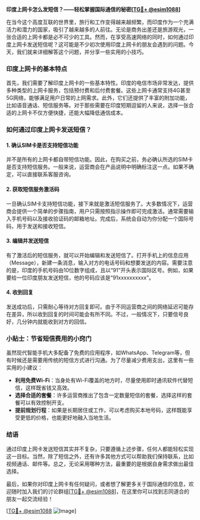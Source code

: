 **印度上网卡怎么发短信？——轻松掌握国际通信的秘密[[TG💪+ @esim1088](https://t.me/s/esim1088)]**

在当今这个高度互联的世界里，旅行和工作变得越来越频繁，而印度作为一个充满活力和潜力的国家，吸引了越来越多的人前往。无论是商务出差还是旅游观光，一张合适的上网卡都是必不可少的工具。然而，在享受高速网络的同时，如何通过印度上网卡发送短信呢？这可能是不少初次使用印度上网卡的朋友会遇到的问题。今天，我们就来详细解答这个问题，并分享一些实用的小技巧。

### 印度上网卡的基本特点

首先，我们需要了解印度上网卡的一些基本特性。印度的电信市场非常发达，提供多种类型的上网卡服务，包括预付费和后付费套餐。这些上网卡通常支持4G甚至5G网络，能够满足用户日常的上网需求。此外，它们还提供了丰富的附加功能，比如语音通话、短信服务等。对于那些需要在印度短期逗留的人来说，选择一张合适的上网卡不仅方便快捷，还能大幅降低通信成本。

### 如何通过印度上网卡发送短信？

#### 1. 确认SIM卡是否支持短信功能

并不是所有的上网卡都自带短信功能。因此，在购买之前，务必确认所选的SIM卡是否支持短信服务。一般来说，运营商会在产品说明中明确标注这一点。如果不确定，可以直接联系客服咨询。

#### 2. 获取短信服务激活码

一旦确认SIM卡支持短信功能，接下来就是激活短信服务了。大多数情况下，运营商会提供一个简单的步骤指南，用户只需按照指示操作即可完成激活。通常需要输入手机号码以及接收验证码的邮箱地址。完成后，系统会自动为你分配一个国际号码，用于发送和接收短信。

#### 3. 编辑并发送短信

有了激活后的短信服务，就可以开始编辑和发送短信了。打开手机上的信息应用（Message），新建一条消息，输入对方的电话号码和想要发送的内容。需要注意的是，印度的手机号码由10位数字组成，且以“91”开头表示国际区号。例如，如果要给一位印度朋友发送短信，他的号码应该是“91xxxxxxxxxx”。

#### 4. 收到回复

发送成功后，只需耐心等待对方回复即可。由于不同运营商之间的网络延迟可能存在差异，所以收到回复的时间可能会有所不同。不过，一般情况下，只要信号良好，几分钟内就能收到对方的回信。

### 小贴士：节省短信费用的小窍门

虽然现代智能手机大多配备了免费的应用程序，如WhatsApp、Telegram等，但有时候还是需要用传统的短信方式进行沟通。为了尽量减少费用支出，这里有一些实用的小建议：

- **利用免费Wi-Fi**：当身处有Wi-Fi覆盖的地方时，尽量使用即时通讯软件代替短信，这样既省钱又高效。
- **选择合适的套餐**：许多运营商推出了包含一定数量短信的套餐，选择这样的套餐可以有效控制开支。
- **提前规划行程**：如果是长期居住或工作，可以考虑购买本地号码，这样既能享受更低的价格，也能更好地融入当地生活。

### 结语

通过印度上网卡发送短信其实并不复杂，只要遵循上述步骤，任何人都能轻松实现这一目标。当然，除了短信之外，还有许多其他方式可以帮助我们保持联系，比如视频通话、邮件等。总之，无论采用哪种方法，最重要的是根据自身需求做出最佳选择。

最后，如果你对印度上网卡有任何疑问，或者想了解更多关于国际通信的信息，欢迎随时加入我们的讨论群组[[TG💪+ @esim1088](https://t.me/s/esim1088)]，在这里你可以找到志同道合的朋友一起交流经验！

[[TG💪+ @esim1088](https://t.me/s/esim1088) ![Image](https://i.postimg.cc/4NQfJmqS/Snipaste-2025-05-13-00-14-12.png)]